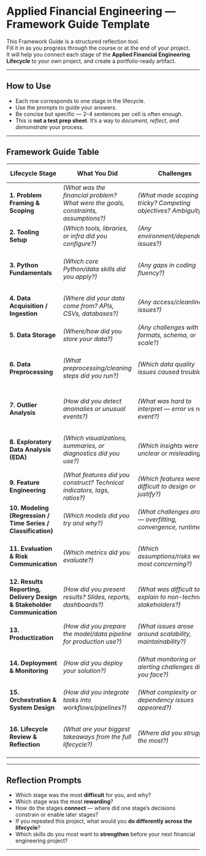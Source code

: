# Applied Financial Engineering — Framework Guide Template

This Framework Guide is a structured reflection tool.  
Fill it in as you progress through the course or at the end of your project.  
It will help you connect each stage of the **Applied Financial Engineering Lifecycle** to your own project, and create a portfolio-ready artifact.

---

## How to Use
- Each row corresponds to one stage in the lifecycle.  
- Use the prompts to guide your answers.  
- Be concise but specific — 2–4 sentences per cell is often enough.  
- This is **not a test prep sheet**. It’s a way to *document, reflect, and demonstrate* your process.

---

## Framework Guide Table

| Lifecycle Stage | What You Did | Challenges | Solutions / Decisions | Future Improvements |
|-----------------|--------------|------------|-----------------------|---------------------|
| **1. Problem Framing & Scoping** | *(What was the financial problem? What were the goals, constraints, assumptions?)* | *(What made scoping tricky? Competing objectives? Ambiguity?)* | *(How did you resolve scope, define success metrics?)* | *(How could you frame/clarify better next time?)* |
| **2. Tooling Setup** | *(Which tools, libraries, or infra did you configure?)* | *(Any environment/dependency issues?)* | *(How did you resolve setup problems?)* | *(What would you automate or streamline?)* |
| **3. Python Fundamentals** | *(Which core Python/data skills did you apply?)* | *(Any gaps in coding fluency?)* | *(How did you close them — e.g., code reviews, practice?)* | *(What skills should you keep strengthening?)* |
| **4. Data Acquisition / Ingestion** | *(Where did your data come from? APIs, CSVs, databases?)* | *(Any access/cleanliness issues?)* | *(How did you structure ingestion pipelines?)* | *(What would you improve — e.g., robustness, automation?)* |
| **5. Data Storage** | *(Where/how did you store your data?)* | *(Any challenges with formats, schema, or scale?)* | *(Which design choices did you make?)* | *(What storage improvements would help?)* |
| **6. Data Preprocessing** | *(What preprocessing/cleaning steps did you run?)* | *(Which data quality issues caused trouble?)* | *(How did you decide on imputation, normalization, etc.?)* | *(How could preprocessing be improved?)* |
| **7. Outlier Analysis** | *(How did you detect anomalies or unusual events?)* | *(What was hard to interpret — error vs real event?)* | *(How did you decide whether to drop, cap, or keep outliers?)* | *(What techniques would you add next time?)* |
| **8. Exploratory Data Analysis (EDA)** | *(Which visualizations, summaries, or diagnostics did you use?)* | *(Which insights were unclear or misleading?)* | *(How did you clarify patterns, distributions, correlations?)* | *(What extra EDA would help?)* |
| **9. Feature Engineering** | *(What features did you construct? Technical indicators, lags, ratios?)* | *(Which features were difficult to design or justify?)* | *(How did you validate usefulness of features?)* | *(What domain-driven features could you add?)* |
| **10. Modeling (Regression / Time Series / Classification)** | *(Which models did you try and why?)* | *(What challenges arose — overfitting, convergence, runtime?)* | *(How did you choose/tune the final model?)* | *(What alternative models would you try in future?)* |
| **11. Evaluation & Risk Communication** | *(Which metrics did you evaluate?)* | *(Which assumptions/risks were most concerning?)* | *(How did you communicate uncertainty, error, tradeoffs?)* | *(What evaluation methods would improve robustness?)* |
| **12. Results Reporting, Delivery Design & Stakeholder Communication** | *(How did you present results? Slides, reports, dashboards?)* | *(What was difficult to explain to non-technical stakeholders?)* | *(What delivery choices helped communication land?)* | *(What would you change in delivery/communication?)* |
| **13. Productization** | *(How did you prepare the model/data pipeline for production use?)* | *(What issues arose around scalability, maintainability?)* | *(What design decisions ensured reliability?)* | *(What productization steps would you add?)* |
| **14. Deployment & Monitoring** | *(How did you deploy your solution?)* | *(What monitoring or alerting challenges did you face?)* | *(How did you track model drift or system performance?)* | *(What would you upgrade in deployment/monitoring?)* |
| **15. Orchestration & System Design** | *(How did you integrate tasks into workflows/pipelines?)* | *(What complexity or dependency issues appeared?)* | *(How did you solve orchestration problems?)* | *(What would you change in system design?)* |
| **16. Lifecycle Review & Reflection** | *(What are your biggest takeaways from the full lifecycle?)* | *(Where did you struggle the most?)* | *(What patterns or strategies helped across multiple stages?)* | *(What would you do differently in your next project?)* |

---

## Reflection Prompts

- Which stage was the most **difficult** for you, and why?  
- Which stage was the most **rewarding**?  
- How do the stages **connect** — where did one stage’s decisions constrain or enable later stages?  
- If you repeated this project, what would you **do differently across the lifecycle**?  
- Which skills do you most want to **strengthen** before your next financial engineering project?  

---